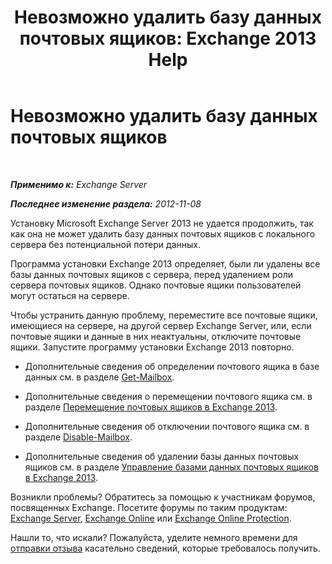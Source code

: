 ﻿---
title: 'Невозможно удалить базу данных почтовых ящиков: Exchange 2013 Help'
TOCTitle: Невозможно удалить базу данных почтовых ящиков
ms:assetid: 5881e4c0-c2e2-48db-84b4-7f9ce3cf46a7
ms:mtpsurl: https://technet.microsoft.com/ru-ru/library/ms.exch.setupreadiness.unwillingtoremovemailboxdatabase(v=EXCHG.150)
ms:contentKeyID: 50488088
ms.date: 04/30/2018
mtps_version: v=EXCHG.150
ms.translationtype: HT
---

# Невозможно удалить базу данных почтовых ящиков

 

_**Применимо к:** Exchange Server_

_**Последнее изменение раздела:** 2012-11-08_

Установку Microsoft Exchange Server 2013 не удается продолжить, так как она не может удалить базу данных почтовых ящиков с локального сервера без потенциальной потери данных.

Программа установки Exchange 2013 определяет, были ли удалены все базы данных почтовых ящиков с сервера, перед удалением роли сервера почтовых ящиков. Однако почтовые ящики пользователей могут остаться на сервере.

Чтобы устранить данную проблему, переместите все почтовые ящики, имеющиеся на сервере, на другой сервер Exchange Server, или, если почтовые ящики и данные в них неактуальны, отключите почтовые ящики. Запустите программу установки Exchange 2013 повторно.

  - Дополнительные сведения об определении почтового ящика в базе данных см. в разделе [Get-Mailbox](https://technet.microsoft.com/ru-ru/library/bb123685\(v=exchg.150\)).

  - Дополнительные сведения о перемещении почтового ящика см. в разделе [Перемещение почтовых ящиков в Exchange 2013](mailbox-moves-in-exchange-2013-exchange-2013-help.md).

  - Дополнительные сведения об отключении почтового ящика см. в разделе [Disable-Mailbox](https://technet.microsoft.com/ru-ru/library/aa997210\(v=exchg.150\)).

  - Дополнительные сведения об удалении базы данных почтовых ящиков см. в разделе [Управление базами данных почтовых ящиков в Exchange 2013](manage-mailbox-databases-in-exchange-2013-exchange-2013-help.md).

Возникли проблемы? Обратитесь за помощью к участникам форумов, посвященных Exchange. Посетите форумы по таким продуктам: [Exchange Server](https://go.microsoft.com/fwlink/p/?linkid=60612), [Exchange Online](https://go.microsoft.com/fwlink/p/?linkid=267542) или [Exchange Online Protection](https://go.microsoft.com/fwlink/p/?linkid=285351).

Нашли то, что искали? Пожалуйста, уделите немного времени для [отправки отзыва](mailto:exsetuphelpfeedback@microsoft.com?subject=exchange%202013%20setup%20help%20feedbac) касательно сведений, которые требовалось получить.

